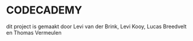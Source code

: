 # CODECADEMY

dit project is gemaakt door Levi van der Brink, Levi Kooy, Lucas Breedvelt en Thomas Vermeulen
